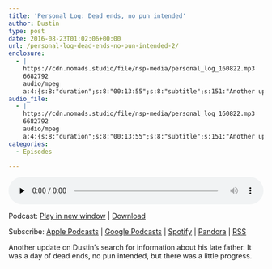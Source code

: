 ```yaml
---
title: 'Personal Log: Dead ends, no pun intended'
author: Dustin
type: post
date: 2016-08-23T01:02:06+00:00
url: /personal-log-dead-ends-no-pun-intended-2/
enclosure:
  - |
    https://cdn.nomads.studio/file/nsp-media/personal_log_160822.mp3
    6682792
    audio/mpeg
    a:4:{s:8:"duration";s:8:"00:13:55";s:8:"subtitle";s:151:"Another update on Dustin's search for information about his late father. It was a day of dead ends, no pun intended, but there was a little progress. ";s:8:"explicit";s:1:"0";s:12:"itunes_image";s:83:"https://cdn.nomads.studio/file/nsp-media/itunes-cover-1400x1400.jpg";}
audio_file:
  - |
    https://cdn.nomads.studio/file/nsp-media/personal_log_160822.mp3
    6682792
    audio/mpeg
    a:4:{s:8:"duration";s:8:"00:13:55";s:8:"subtitle";s:151:"Another update on Dustin's search for information about his late father. It was a day of dead ends, no pun intended, but there was a little progress. ";s:8:"explicit";s:1:"0";s:12:"itunes_image";s:83:"https://cdn.nomads.studio/file/nsp-media/itunes-cover-1400x1400.jpg";}
categories:
  - Episodes

---
```

<div itemscope itemtype="http://schema.org/AudioObject">
  <meta itemprop="name" content="Personal Log: Dead ends, no pun intended" />
  
  <meta itemprop="uploadDate" content="2016-08-22T19:02:06-06:00" />
  
  <meta itemprop="encodingFormat" content="audio/mpeg" />
  
  <meta itemprop="description" content="Another update on Dustin's search for information about his late father. It was a day of dead ends, no pun intended, but there was a little progress. " />
  
  <meta itemprop="contentUrl" content="https://dts.podtrac.com/redirect.mp3/cdn.nomads.studio/file/nsp-media/personal_log_160822.mp3" />
  
  <meta itemprop="contentSize" content="6.4" />
  </p> 
  
  <div class="powerpress_player" id="powerpress_player_9650">
    <audio class="wp-audio-shortcode" id="audio-5069-165" preload="none" style="width: 100%;" controls="controls"><source type="audio/mpeg" src="https://dts.podtrac.com/redirect.mp3/cdn.nomads.studio/file/nsp-media/personal_log_160822.mp3?_=165" /><a href="https://dts.podtrac.com/redirect.mp3/cdn.nomads.studio/file/nsp-media/personal_log_160822.mp3">https://dts.podtrac.com/redirect.mp3/cdn.nomads.studio/file/nsp-media/personal_log_160822.mp3</a></audio>
  </div>
</div>

<p class="powerpress_links powerpress_links_mp3">
  Podcast: <a href="https://dts.podtrac.com/redirect.mp3/cdn.nomads.studio/file/nsp-media/personal_log_160822.mp3" class="powerpress_link_pinw" target="_blank" title="Play in new window" onclick="return powerpress_pinw('https://htotw.com/?powerpress_pinw=5069-podcast');" rel="nofollow">Play in new window</a> | <a href="https://dts.podtrac.com/redirect.mp3/cdn.nomads.studio/file/nsp-media/personal_log_160822.mp3" class="powerpress_link_d" title="Download" rel="nofollow" download="personal_log_160822.mp3">Download</a>
</p>

<p class="powerpress_links powerpress_subscribe_links">
  Subscribe: <a href="https://podcasts.apple.com/us/podcast/humanists-take-on-the-world/id530050098?mt=2&ls=1" class="powerpress_link_subscribe powerpress_link_subscribe_itunes" target="_blank" title="Subscribe on Apple Podcasts" rel="nofollow">Apple Podcasts</a> | <a href="https://www.google.com/podcasts?feed=aHR0cDovL2F0aGVpc3Rub21hZHMubGlic3luLmNvbS9yc3M%3D" class="powerpress_link_subscribe powerpress_link_subscribe_googleplay" target="_blank" title="Subscribe on Google Podcasts" rel="nofollow">Google Podcasts</a> | <a href="https://open.spotify.com/show/3LzK2xZGike6Tc1GEMtMbr?si=LieN9SNuTpq96smuaUsH8A" class="powerpress_link_subscribe powerpress_link_subscribe_spotify" target="_blank" title="Subscribe on Spotify" rel="nofollow">Spotify</a> | <a href="https://www.pandora.com/podcast/atheist-nomads/PC:10122?corr=62071012&part=ug" class="powerpress_link_subscribe powerpress_link_subscribe_pandora" target="_blank" title="Subscribe on Pandora" rel="nofollow">Pandora</a> | <a href="https://htotw.com/feed/podcast/" class="powerpress_link_subscribe powerpress_link_subscribe_rss" target="_blank" title="Subscribe via RSS" rel="nofollow">RSS</a>
</p>

Another update on Dustin&#8217;s search for information about his late father. It was a day of dead ends, no pun intended, but there was a little progress. 